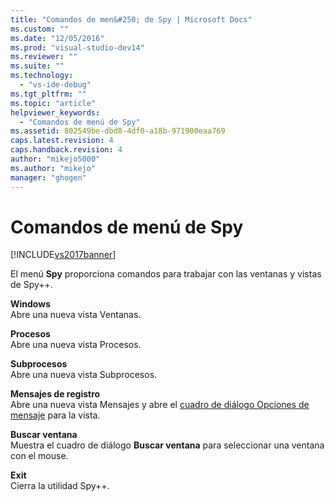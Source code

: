 ```yaml
---
title: "Comandos de men&#250; de Spy | Microsoft Docs"
ms.custom: ""
ms.date: "12/05/2016"
ms.prod: "visual-studio-dev14"
ms.reviewer: ""
ms.suite: ""
ms.technology: 
  - "vs-ide-debug"
ms.tgt_pltfrm: ""
ms.topic: "article"
helpviewer_keywords: 
  - "Comandos de menú de Spy"
ms.assetid: 802549be-dbd8-4df0-a18b-971900eaa769
caps.latest.revision: 4
caps.handback.revision: 4
author: "mikejo5000"
ms.author: "mikejo"
manager: "ghogen"
---
```

# Comandos de men&#250; de Spy
[!INCLUDE[vs2017banner](../code-quality/includes/vs2017banner.md)]

El menú **Spy** proporciona comandos para trabajar con las ventanas y vistas de Spy\+\+.  
  
 **Windows**  
 Abre una nueva vista Ventanas.  
  
 **Procesos**  
 Abre una nueva vista Procesos.  
  
 **Subprocesos**  
 Abre una nueva vista Subprocesos.  
  
 **Mensajes de registro**  
 Abre una nueva vista Mensajes y abre el [cuadro de diálogo Opciones de mensaje](../debugger/message-options-dialog-box.md) para la vista.  
  
 **Buscar ventana**  
 Muestra el cuadro de diálogo **Buscar ventana** para seleccionar una ventana con el mouse.  
  
 **Exit**  
 Cierra la utilidad Spy\+\+.
